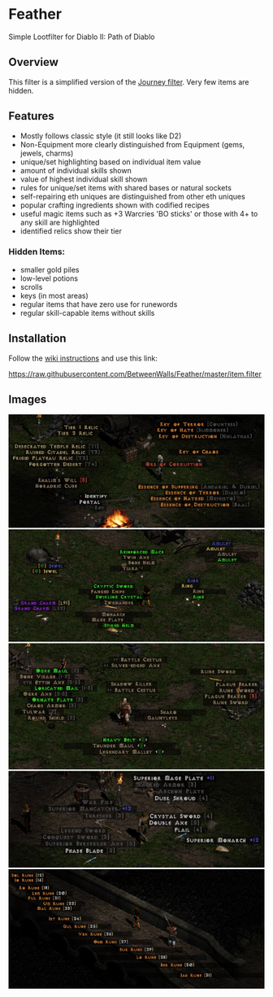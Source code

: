 # Feather
Simple Lootfilter for Diablo II: Path of Diablo

## Overview
This filter is a simplified version of the [Journey filter](https://github.com/BetweenWalls/Journey). Very few items are hidden.

## Features
* Mostly follows classic style (it still looks like D2)
* Non-Equipment more clearly distinguished from Equipment (gems, jewels, charms)
* unique/set highlighting based on individual item value
* amount of individual skills shown
* value of highest individual skill shown
* rules for unique/set items with shared bases or natural sockets
* self-repairing eth uniques are distinguished from other eth uniques
* popular crafting ingredients shown with codified recipes
* useful magic items such as +3 Warcries 'BO sticks' or those with 4+ to any skill are highlighted
* identified relics show their tier

### Hidden Items:
* smaller gold piles
* low-level potions
* scrolls
* keys (in most areas)
* regular items that have zero use for runewords
* regular skill-capable items without skills

## Installation
Follow the [wiki instructions](https://pathofdiablo.com/wiki/index.php?title=List_of_Loot_Filters#How_to_Use) and use this link:

https://raw.githubusercontent.com/BetweenWalls/Feather/master/item.filter

## Images
![_](/images/miscellaneous_items.png)
![_](/images/unidentified_items.png)
![_](/images/uniques_special_properties.png)
![_](/images/regular_items.png)
![_](/images/runes.png)

